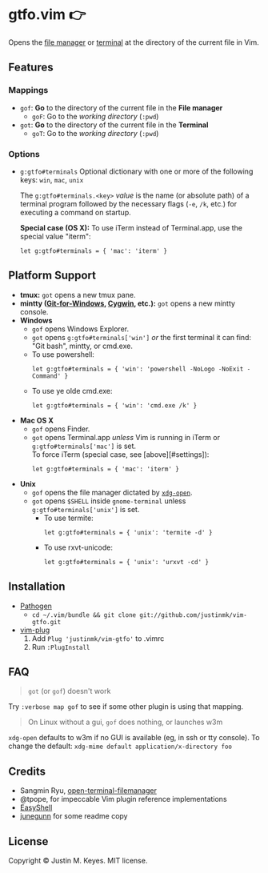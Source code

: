 gtfo.vim :point_right:
======================

Opens the
[file manager](http://en.wikipedia.org/wiki/File_manager#Examples)
or [terminal](http://en.wikipedia.org/wiki/Terminal_emulator) at the
directory of the current file in Vim.

Features
--------

### Mappings

* `gof`: **Go** to the directory of the current file in the **File manager** 
    * `goF`: Go to the *working directory* (`:pwd`)
* `got`: **Go** to the directory of the current file in the **Terminal**
    * `goT`: Go to the *working directory* (`:pwd`)

### Options

* `g:gtfo#terminals` Optional dictionary with one or more of the following keys: `win`, `mac`, `unix`

    The `g:gtfo#terminals.<key>` *value* is the name (or absolute path) of
    a terminal program followed by the necessary flags (`-e`, `/k`, etc.) for
    executing a command on startup.

    **Special case (OS X):** To use iTerm instead of Terminal.app, use the special value "iterm":
    ```
    let g:gtfo#terminals = { 'mac': 'iterm' }
    ```

Platform Support
----------------

* **tmux:** `got` opens a new tmux pane.
* **mintty ([Git-for-Windows](https://gitforwindows.org/),
[Cygwin](http://www.cygwin.com/), etc.):** `got` opens a new mintty console.
* **Windows**
    * `gof` opens Windows Explorer.
    * `got` opens `g:gtfo#terminals['win']` *or* the first terminal it can find:
      "Git bash", mintty, or cmd.exe.
    * To use powershell:
      ```
      let g:gtfo#terminals = { 'win': 'powershell -NoLogo -NoExit -Command' }
      ```
    * To use ye olde cmd.exe:
      ```
      let g:gtfo#terminals = { 'win': 'cmd.exe /k' }
      ```
* **Mac OS X**
    * `gof` opens Finder.
    * `got` opens Terminal.app *unless* Vim is running in iTerm or `g:gtfo#terminals['mac']` is set.<br/>
      To force iTerm (special case, see [above][#settings]):
      ```
      let g:gtfo#terminals = { 'mac': 'iterm' }
      ```
* **Unix**
    * `gof` opens the file manager dictated by
      [`xdg-open`](https://portland.freedesktop.org/doc/xdg-open.html).
    * `got` opens `$SHELL` inside `gnome-terminal` unless `g:gtfo#terminals['unix']` is set.
        * To use termite:
          ```
          let g:gtfo#terminals = { 'unix': 'termite -d' }
          ```
        * To use rxvt-unicode:
          ```
          let g:gtfo#terminals = { 'unix': 'urxvt -cd' }
          ```

Installation
------------

- [Pathogen](https://github.com/tpope/vim-pathogen)
  - `cd ~/.vim/bundle && git clone git://github.com/justinmk/vim-gtfo.git`
- [vim-plug](https://github.com/junegunn/vim-plug)
  1. Add `Plug 'justinmk/vim-gtfo'` to .vimrc
  2. Run `:PlugInstall`

FAQ
---

> `got` (or `gof`) doesn't work

Try `:verbose map gof` to see if some other plugin is using that mapping.

> On Linux without a gui, `gof` does nothing, or launches w3m

`xdg-open` defaults to w3m if no GUI is available (eg, in ssh or tty console).
To change the default: `xdg-mime default application/x-directory foo`

Credits
-------

* Sangmin Ryu, [open-terminal-filemanager](http://www.vim.org/scripts/script.php?script_id=2896)
* @tpope, for impeccable Vim plugin reference implementations
* [EasyShell](http://marketplace.eclipse.org/node/974#.Ui1kc2R273E)
* [junegunn](https://github.com/junegunn) for some readme copy

License
-------

Copyright © Justin M. Keyes. MIT license.
